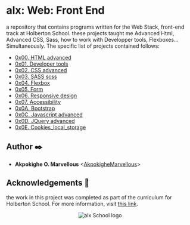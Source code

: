# alx: Web: Front End

a repository that contains programs written for the Web Stack, front-end track at Holberton School.  these projects taught me Advanced Html, Advanced CSS, Sass, how to work with Developper tools, Flexboxes... Simultaneously. The specific list of projects contained follows:

* [0x00. HTML advanced](./0x00-html_advanced)
* [0x01. Developer tools](./0x01-developer_tools)
* [0x02. CSS advanced](./0x02-CSS_advanced)
* [0x03. SASS scss](./0x03-sass_scss)
* [0x04. Flexbox](./0x04-flexbox)
* [0x05. Form](./0x05-form)
* [0x06. Responsive design](./0x06-responsive_design)
* [0x07. Accessibility](./0x07-accessibility)
* [0x0A. Bootstrap](./0x0A-Bootstrap)
* [0x0C. Javascript advanced](./0x0C-Javascript_advanced)
* [0x0D. JQuery advanced](./0x0D-JQuery_advanced)
* [0x0E. Cookies_local_storage](./0x0E-Cookies_local_storage)

## Author :black_nib:

* **Akpokighe O. Marvellous** <[AkpokigheMarvellous](https://github.com/AkpokigheMarvellous)>

## Acknowledgements :pray:

the work in this project was completed as part of the curriculum for
Holberton School. For more information, visit
[this link](https://www.alxschool.com/).

<p align="center">
  <img src="http://www.alx.com/alx-logo.png"
       alt="alx School logo"
  >
</p>